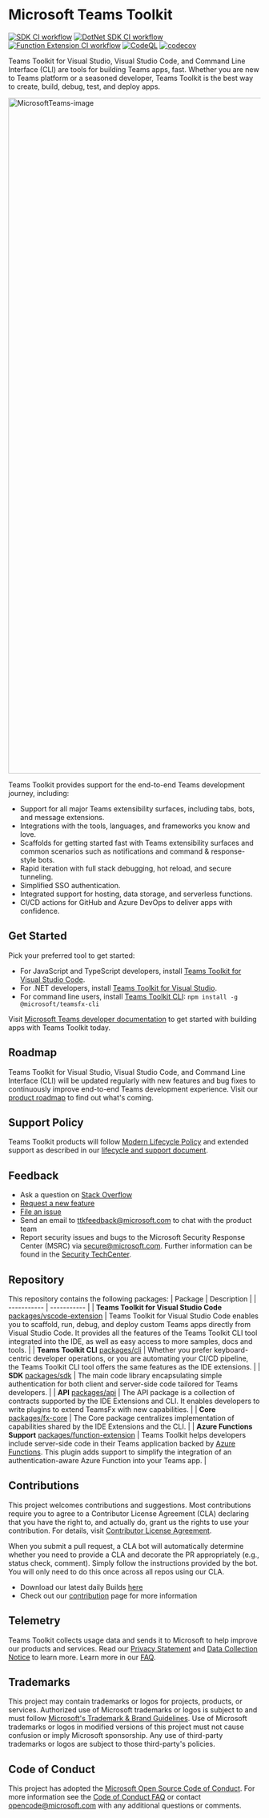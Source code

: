 # Microsoft Teams Toolkit

[![SDK CI workflow](https://github.com/OfficeDev/TeamsFx/actions/workflows/sdk-ci.yml/badge.svg)](https://github.com/OfficeDev/TeamsFx/actions/workflows/sdk-ci.yml)
[![DotNet SDK CI workflow](https://github.com/OfficeDev/TeamsFx/actions/workflows/dotnetsdk-ci.yml/badge.svg)](https://github.com/OfficeDev/TeamsFx/actions/workflows/dotnetsdk-ci.yml)
[![Function Extension CI workflow](https://github.com/OfficeDev/TeamsFx/actions/workflows/FunctionExtensionCI.yml/badge.svg)](https://github.com/OfficeDev/TeamsFx/actions/workflows/FunctionExtensionCI.yml)
[![CodeQL](https://github.com/OfficeDev/TeamsFx/actions/workflows/codeql-analysis.yml/badge.svg)](https://github.com/OfficeDev/TeamsFx/actions/workflows/codeql-analysis.yml)
[![codecov](https://codecov.io/gh/OfficeDev/TeamsFx/branch/dev/graph/badge.svg?token=QQX8WVOEC3)](https://codecov.io/gh/OfficeDev/TeamsFx)

Teams Toolkit for Visual Studio, Visual Studio Code, and Command Line Interface (CLI) are tools for building Teams apps, fast. Whether you are new to Teams platform or a seasoned developer, Teams Toolkit is the best way to create, build, debug, test, and deploy apps.

<img width="1350" alt="MicrosoftTeams-image" src="https://user-images.githubusercontent.com/11220663/236773048-e2ce0d87-b1f6-4651-9938-f118b415af3b.png">

Teams Toolkit provides support for the end-to-end Teams development journey, including:

- Support for all major Teams extensibility surfaces, including tabs, bots, and message extensions.
- Integrations with the tools, languages, and frameworks you know and love.
- Scaffolds for getting started fast with Teams extensibility surfaces and common scenarios such as notifications and command & response-style bots.
- Rapid iteration with full stack debugging, hot reload, and secure tunneling.
- Simplified SSO authentication.
- Integrated support for hosting, data storage, and serverless functions.
- CI/CD actions for GitHub and Azure DevOps to deliver apps with confidence.

## Get Started

Pick your preferred tool to get started:

- For JavaScript and TypeScript developers, install [Teams Toolkit for Visual Studio Code](https://docs.microsoft.com/microsoftteams/platform/toolkit/teams-toolkit-fundamentals#install-teams-toolkit-for-visual-studio-code).
- For .NET developers, install [Teams Toolkit for Visual Studio](https://docs.microsoft.com/microsoftteams/platform/toolkit/visual-studio-overview#install-teams-toolkit-for-visual-studio).
- For command line users, install [Teams Toolkit CLI](https://docs.microsoft.com/microsoftteams/platform/toolkit/teamsfx-cli#get-started): `npm install -g @microsoft/teamsfx-cli`

Visit [Microsoft Teams developer documentation](https://aka.ms/teamsfx-docs) to get started with building apps with Teams Toolkit today.

## Roadmap

Teams Toolkit for Visual Studio, Visual Studio Code, and Command Line Interface (CLI) will be updated regularly with new features and bug fixes to continuously improve end-to-end Teams development experience. Visit our [product roadmap](https://aka.ms/teamsfx-roadmap) to find out what's coming.

## Support Policy

Teams Toolkit products will follow [Modern Lifecycle Policy](https://docs.microsoft.com/lifecycle/policies/modern) and extended support as described in our [lifecycle and support document](https://aka.ms/teamsfx-support).

## Feedback

- Ask a question on [Stack Overflow](https://stackoverflow.com/questions/tagged/teams-toolkit)
- [Request a new feature](https://github.com/OfficeDev/TeamsFx/issues/new?assignees=&labels=&template=feature_request.md&title=)
- [File an issue](https://github.com/OfficeDev/TeamsFx/issues/new?assignees=&labels=&template=bug_report.md&title=)
- Send an email to ttkfeedback@microsoft.com to chat with the product team
- Report security issues and bugs to the Microsoft Security Response Center (MSRC) via secure@microsoft.com. Further information can be found in the [Security TechCenter](https://www.microsoft.com/msrc/faqs-report-an-issue?rtc=1).

## Repository

This repository contains the following packages:
| Package | Description |
| ----------- | ----------- |
| **Teams Toolkit for Visual Studio Code** [packages/vscode-extension](https://github.com/OfficeDev/TeamsFx/tree/main/packages/vscode-extension) | Teams Toolkit for Visual Studio Code enables you to scaffold, run, debug, and deploy custom Teams apps directly from Visual Studio Code. It provides all the features of the Teams Toolkit CLI tool integrated into the IDE, as well as easy access to more samples, docs and tools. |
| **Teams Toolkit CLI** [packages/cli](https://github.com/OfficeDev/TeamsFx/tree/main/packages/cli) | Whether you prefer keyboard-centric developer operations, or you are automating your CI/CD pipeline, the Teams Toolkit CLI tool offers the same features as the IDE extensions. |
| **SDK** [packages/sdk](https://github.com/OfficeDev/TeamsFx/tree/main/packages/sdk) | The main code library encapsulating simple authentication for both client and server-side code tailored for Teams developers. |
| **API** [packages/api](https://github.com/OfficeDev/TeamsFx/tree/main/packages/api) | The API package is a collection of contracts supported by the IDE Extensions and CLI. It enables developers to write plugins to extend TeamsFx with new capabilities. |
| **Core** [packages/fx-core](https://github.com/OfficeDev/TeamsFx/tree/main/packages/fx-core) | The Core package centralizes implementation of capabilities shared by the IDE Extensions and the CLI. |
| **Azure Functions Support** [packages/function-extension](https://github.com/OfficeDev/TeamsFx/tree/main/packages/function-extension) | Teams Toolkit helps developers include server-side code in their Teams application backed by [Azure Functions](https://docs.microsoft.com/azure/azure-functions/). This plugin adds support to simplify the integration of an authentication-aware Azure Function into your Teams app. |

## Contributions

This project welcomes contributions and suggestions. Most contributions require you to agree to a
Contributor License Agreement (CLA) declaring that you have the right to, and actually do, grant us
the rights to use your contribution. For details, visit [Contributor License Agreement](https://cla.opensource.microsoft.com).

When you submit a pull request, a CLA bot will automatically determine whether you need to provide
a CLA and decorate the PR appropriately (e.g., status check, comment). Simply follow the instructions
provided by the bot. You will only need to do this once across all repos using our CLA.

- Download our latest daily Builds [here](https://github.com/OfficeDev/TeamsFx/releases)
- Check out our [contribution](https://github.com/OfficeDev/TeamsFx/blob/main/CONTRIBUTING.md) page for more information

## Telemetry

Teams Toolkit collects usage data and sends it to Microsoft to help improve our products and services. Read our [Privacy Statement](https://privacy.microsoft.com/privacystatement) and [Data Collection Notice](https://docs.opensource.microsoft.com/content/releasing/telemetry.html) to learn more. Learn more in our [FAQ](https://code.visualstudio.com/docs/supporting/faq#_how-to-disable-telemetry-reporting).

## Trademarks

This project may contain trademarks or logos for projects, products, or services. Authorized use of Microsoft
trademarks or logos is subject to and must follow
[Microsoft's Trademark & Brand Guidelines](https://www.microsoft.com/legal/intellectualproperty/trademarks/usage/general).
Use of Microsoft trademarks or logos in modified versions of this project must not cause confusion or imply Microsoft sponsorship.
Any use of third-party trademarks or logos are subject to those third-party's policies.

## Code of Conduct

This project has adopted the [Microsoft Open Source Code of Conduct](https://opensource.microsoft.com/codeofconduct/).
For more information see the [Code of Conduct FAQ](https://opensource.microsoft.com/codeofconduct/faq/) or
contact [opencode@microsoft.com](mailto:opencode@microsoft.com) with any additional questions or comments.
